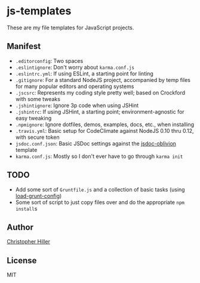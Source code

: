 # js-templates

These are my file templates for JavaScript projects.

## Manifest

- `.editorconfig`: Two spaces
- `.eslintignore`: Don't worry about `karma.conf.js` 
- `.eslintrc.yml`: If using ESLint, a starting point for linting
- `.gitignore`: For a standard NodeJS project, accompanied by temp files for many popular editors and operating systems
- `.jscsrc`: Represents my coding style pretty well; based on Crockford with some tweaks
- `.jshintignore`: Ignore 3p code when using JSHint
- `.jshintrc`: If using JSHint, a starting point; environment-agnostic for easy tweaking
- `.npmignore`: Ignore dotfiles, demos, examples, docs, etc., when installing
- `.travis.yml`: Basic setup for CodeClimate against NodeJS 0.10 thru 0.12, with secure token
- `jsdoc.conf.json`: Basic JSDoc settings against the [jsdoc-oblivion](https://www.npmjs.com/package/jsdoc-oblivion) template
- `karma.conf.js`: Mostly so I don't ever have to go through `karma init`

## TODO

- Add some sort of `Gruntfile.js` and a collection of basic tasks (using [load-grunt-config](https://www.npmjs.com/package/load-grunt-config))
- Some sort of script to just copy files over and do the appropriate `npm install`s

## Author

[Christopher Hiller](http://boneskull.com)

## License

MIT
